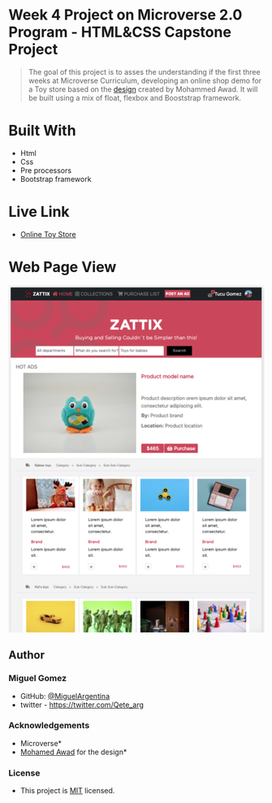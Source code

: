 # Week 4 Project on Microverse 2.0 Program - HTML&CSS Capstone Project


> The goal of this project is to asses the understanding if the first three weeks at Microverse Curriculum, developing an online shop demo for a Toy store based on the [design](https://www.behance.net/gallery/24796463/ZATTIX) created by Mohammed Awad. It will be built using a mix of float, flexbox and Booststrap framework.


# Built With

* Html
* Css
* Pre processors
* Bootstrap framework

# Live Link

* [Online Toy Store](https://miguelargentina.github.io/html-css-capstone-project/)

# Web Page View

<img width="1260" alt="Screenshot of the web page" src="https://github.com/MiguelArgentina/html-css-capstone-project/blob/initial-branch/online-store-screenshot.png">

## Author

### Miguel Gomez
* GitHub: [@MiguelArgentina](https://github.com/MiguelArgentina)
* twitter - https://twitter.com/Qete_arg

### Acknowledgements
* Microverse* 
* [Mohamed Awad](https://www.behance.net/M_Awad) for the design*

### License
* This project is [MIT](lic.url) licensed.
